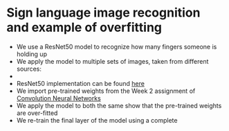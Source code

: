 # Sign language image recognition and example of overfitting
- We use a ResNet50 model to recognize how many fingers someone is holding up
- We apply the model to multiple sets of images, taken from different sources:
-
- ResNet50 implementation can be found [here](./resnet_utils.py)
- We import pre-trained weights from the Week 2 assignment of [Convolution Neural Networks](https://www.coursera.org/learn/convolutional-neural-networks/)
- We apply the model to both the same show that the pre-trained weights are over-fitted
- We re-train the final layer of the model using a complete